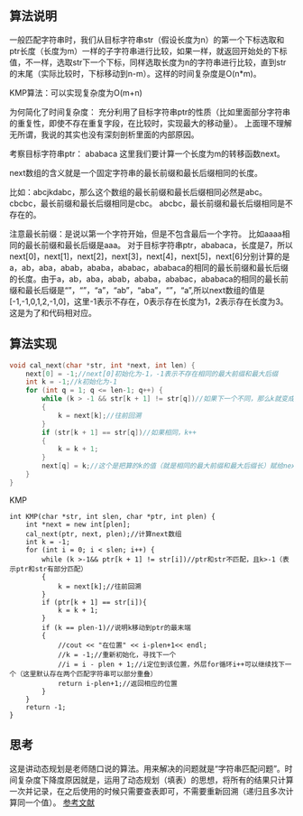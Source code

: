 ## 算法说明

一般匹配字符串时，我们从目标字符串str（假设长度为n）的第一个下标选取和ptr长度（长度为m）一样的子字符串进行比较，如果一样，就返回开始处的下标值，不一样，选取str下一个下标，同样选取长度为n的字符串进行比较，直到str的末尾（实际比较时，下标移动到n-m）。这样的时间复杂度是O(n*m)。

KMP算法：可以实现复杂度为O(m+n)

为何简化了时间复杂度：
充分利用了目标字符串ptr的性质（比如里面部分字符串的重复性，即使不存在重复字段，在比较时，实现最大的移动量）。
上面理不理解无所谓，我说的其实也没有深刻剖析里面的内部原因。

考察目标字符串ptr：
ababaca
这里我们要计算一个长度为m的转移函数next。

next数组的含义就是一个固定字符串的最长前缀和最长后缀相同的长度。

比如：abcjkdabc，那么这个数组的最长前缀和最长后缀相同必然是abc。
cbcbc，最长前缀和最长后缀相同是cbc。
abcbc，最长前缀和最长后缀相同是不存在的。

注意最长前缀：是说以第一个字符开始，但是不包含最后一个字符。
比如aaaa相同的最长前缀和最长后缀是aaa。
对于目标字符串ptr，ababaca，长度是7，所以next[0]，next[1]，next[2]，next[3]，next[4]，next[5]，next[6]分别计算的是
a，ab，aba，abab，ababa，ababac，ababaca的相同的最长前缀和最长后缀的长度。由于a，ab，aba，abab，ababa，ababac，ababaca的相同的最长前缀和最长后缀是“”，“”，“a”，“ab”，“aba”，“”，“a”,所以next数组的值是[-1,-1,0,1,2,-1,0]，这里-1表示不存在，0表示存在长度为1，2表示存在长度为3。这是为了和代码相对应。

## 算法实现
```c
void cal_next(char *str, int *next, int len) { 
    next[0] = -1;//next[0]初始化为-1，-1表示不存在相同的最大前缀和最大后缀 
    int k = -1;//k初始化为-1 
    for (int q = 1; q <= len-1; q++) { 
        while (k > -1 && str[k + 1] != str[q])//如果下一个不同，那么k就变成next[k]，注意next[k]是小于k的，无论k取任何值。 
        {
            k = next[k];//往前回溯 
        } 
        if (str[k + 1] == str[q])//如果相同，k++ 
        { 
            k = k + 1; 
        } 
        next[q] = k;//这个是把算的k的值（就是相同的最大前缀和最大后缀长）赋给next[q] 
    } 
}
```
KMP
```
int KMP(char *str, int slen, char *ptr, int plen) { 
    int *next = new int[plen]; 
    cal_next(ptr, next, plen);//计算next数组 
    int k = -1; 
    for (int i = 0; i < slen; i++) { 
        while (k >-1&& ptr[k + 1] != str[i])//ptr和str不匹配，且k>-1（表示ptr和str有部分匹配） 
        {
            k = next[k];//往前回溯
        } 
        if (ptr[k + 1] == str[i]){
            k = k + 1; 
        }
        if (k == plen-1)//说明k移动到ptr的最末端 
        { 
            //cout << "在位置" << i-plen+1<< endl; 
            //k = -1;//重新初始化，寻找下一个 
            //i = i - plen + 1;//i定位到该位置，外层for循环i++可以继续找下一个（这里默认存在两个匹配字符串可以部分重叠）
            return i-plen+1;//返回相应的位置 
        } 
    } 
    return -1; 
}
```
## 思考
这是讲动态规划是老师随口说的算法。用来解决的问题就是“字符串匹配问题”。时间复杂度下降度原因就是，运用了动态规划（填表）的思想，将所有的结果只计算一次并记录，在之后使用的时候只需要查表即可，不需要重新回溯（递归且多次计算同一个值）。
[参考文献](https://blog.csdn.net/starstar1992/article/details/54913261/)
